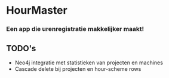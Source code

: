 # HourMaster
### Een app die urenregistratie makkelijker maakt!

## TODO's

- Neo4j integratie met statistieken van projecten en machines
- Cascade delete bij projecten en hour-scheme rows
